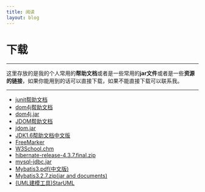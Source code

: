 ```yaml
---
title: 阅读
layout: blog
---
```

<link rel="stylesheet" href="/res/css/page.css">
<h1 class="category">下载</h1>

------------------

这里存放的是我的个人常用的**帮助文档**或者是一些常用的**jar文件**或者是一些**资源的链接**，如果你能用到的话可以直接下载，如果不能直接下载可以联系我。

-------------------

* [junit帮助文档](/resource/Junit3.8.1.chm) 
* [dom4j帮助文档](/resource/dom4j.chm)
* [dom4j.jar](/resource/dom4j-1.6.1.jar)
* [JDOM帮助文档](/resource/jdom.chm)
* [jdom.jar](/resource/jdom.jar)
* [JDK1.6帮助文档中文版](/resource/JDK1.6.CHM)
* [FreeMarker](/resource/FreeMarker.pdf) 
* [W3School.chm](/resource/W3School.chm)
* [hibernate-release-4.3.7.final.zip](/resource/hibernate-release-4.3.7.Final.zip)
* [mysql-jdbc.jar](/resource/mysql-jdbc.jar)
* [Mybatis3.pdf(中文版)](/resource/Mybatis3.pdf)
* [Mybatis3.2.7.zip(jar and documents)](/resource/Mybatis3.zip)
* [(UML建模工具)StarUML](/resource/StarUML.zip)
